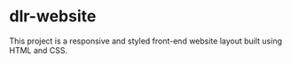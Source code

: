 # dlr-website
This project is a responsive and styled front-end website layout built using HTML and CSS. 
